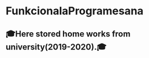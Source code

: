 # FunkcionalaProgramesana
## :mortar_board:Here stored home works from university(2019-2020).:mortar_board:

